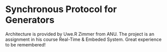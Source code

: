 # Synchronous Protocol for Generators

Architecture is provided by Uwe.R Zimmer from ANU. The project is an assignment in his course Real-Time & Embeded System. Great experience to be remembered!
